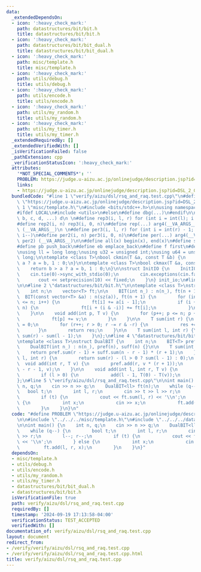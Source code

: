 ```yaml
---
data:
  _extendedDependsOn:
  - icon: ':heavy_check_mark:'
    path: datastructures/bit/bit.h
    title: datastructures/bit/bit.h
  - icon: ':heavy_check_mark:'
    path: datastructures/bit/bit_dual.h
    title: datastructures/bit/bit_dual.h
  - icon: ':heavy_check_mark:'
    path: misc/template.h
    title: misc/template.h
  - icon: ':heavy_check_mark:'
    path: utils/debug.h
    title: utils/debug.h
  - icon: ':heavy_check_mark:'
    path: utils/encode.h
    title: utils/encode.h
  - icon: ':heavy_check_mark:'
    path: utils/my_random.h
    title: utils/my_random.h
  - icon: ':heavy_check_mark:'
    path: utils/my_timer.h
    title: utils/my_timer.h
  _extendedRequiredBy: []
  _extendedVerifiedWith: []
  _isVerificationFailed: false
  _pathExtension: cpp
  _verificationStatusIcon: ':heavy_check_mark:'
  attributes:
    '*NOT_SPECIAL_COMMENTS*': ''
    PROBLEM: https://judge.u-aizu.ac.jp/onlinejudge/description.jsp?id=DSL_2_G
    links:
    - https://judge.u-aizu.ac.jp/onlinejudge/description.jsp?id=DSL_2_G
  bundledCode: "#line 1 \"verify/aizu/dsl/rsq_and_raq.test.cpp\"\n#define PROBLEM\
    \ \"https://judge.u-aizu.ac.jp/onlinejudge/description.jsp?id=DSL_2_G\"\n\n#line\
    \ 1 \"misc/template.h\"\n#include <bits/stdc++.h>\n\nusing namespace std;\n\n\
    #ifdef LOCAL\n#include <utils>\n#else\n#define dbg(...)\n#endif\n\n#define arg4(a,\
    \ b, c, d, ...) d\n \n#define rep3(i, l, r) for (int i = int(l); i < int(r); i++)\n\
    #define rep2(i, n) rep3(i, 0, n)\n#define rep(...) arg4(__VA_ARGS__, rep3, rep2)\
    \ (__VA_ARGS__)\n \n#define per3(i, l, r) for (int i = int(r) - 1; i >= int(l);\
    \ i--)\n#define per2(i, n) per3(i, 0, n)\n#define per(...) arg4(__VA_ARGS__, per3,\
    \ per2) (__VA_ARGS__)\n\n#define all(x) begin(x), end(x)\n#define sz(x) int(size(x))\n\
    #define pb push_back\n#define eb emplace_back\n#define f first\n#define s second\n\
    \nusing ll = long long;\nusing u32 = unsigned int;\nusing u64 = unsigned long\
    \ long;\n\ntemplate <class T>\nbool ckmin(T &a, const T &b) {\n    return b <\
    \ a ? a = b, 1 : 0;\n}\n\ntemplate <class T>\nbool ckmax(T &a, const T &b) {\n\
    \    return b > a ? a = b, 1 : 0;\n}\n\nstruct InitIO {\n    InitIO() {\n    \
    \    cin.tie(0)->sync_with_stdio(0);\n        cin.exceptions(cin.failbit);\n \
    \       cout << setprecision(10) << fixed;\n    }\n} init_io;\n#line 2 \"datastructures/bit/bit_dual.h\"\
    \n\n#line 2 \"datastructures/bit/bit.h\"\n\ntemplate <class T>\nstruct BIT {\n\
    \    int n;\n    vector<T> ft;\n\n    BIT(int n_) : n(n_), ft(n + 1) {}\n\n  \
    \  BIT(const vector<T> &a) : n(sz(a)), ft(n + 1) {\n        for (int i = 1; i\
    \ <= n; i++) {\n            ft[i] += a[i - 1];\n            if (i + (i & -i) <=\
    \ n) {\n                ft[i + (i & -i)] += ft[i];\n            }\n        }\n\
    \    }\n\n    void add(int p, T v) {\n        for (p++; p <= n; p += p & -p) {\n\
    \            ft[p] += v;\n        }\n    }\n\n    T sum(int r) {\n        T res\
    \ = 0;\n        for (r++; r > 0; r -= r & -r) {\n            res += ft[r];\n \
    \       }\n        return res;\n    }\n\n    T sum(int l, int r) {\n        return\
    \ sum(r) - sum(l - 1);\n    }\n};\n#line 4 \"datastructures/bit/bit_dual.h\"\n\
    \ntemplate <class T>\nstruct DualBIT {\n    int n;\n    BIT<T> pref, suff;\n\n\
    \    DualBIT(int n_) : n(n_), pref(n), suff(n) {}\n\n    T sum(int r) {\n    \
    \    return pref.sum(r - 1) + suff.sum(n - r - 1) * (r + 1);\n    }\n\n    T sum(int\
    \ l, int r) {\n        return sum(r) - (l > 0 ? sum(l - 1) : 0);\n    }\n\n  \
    \  void add(int r, T v) {\n        pref.add(r, v * (r + 1));\n        suff.add(n\
    \ - r - 1, v);\n    }\n\n    void add(int l, int r, T v) {\n        add(r, v);\n\
    \        if (l > 0) {\n            add(l - 1, T(0) - T(v));\n        }\n    }\n\
    };\n#line 5 \"verify/aizu/dsl/rsq_and_raq.test.cpp\"\n\nint main() {\n    int\
    \ n, q;\n    cin >> n >> q;\n    DualBIT<ll> ft(n);\n    while (q--) {\n     \
    \   bool t;\n        int l, r;\n        cin >> t >> l >> r;\n        l--; r--;\n\
    \        if (t) {\n            cout << ft.sum(l, r) << '\\n';\n        } else\
    \ {\n            int x;\n            cin >> x;\n            ft.add(l, r, x);\n\
    \        }\n    }\n}\n"
  code: "#define PROBLEM \"https://judge.u-aizu.ac.jp/onlinejudge/description.jsp?id=DSL_2_G\"\
    \n\n#include \"../../../misc/template.h\"\n#include \"../../../datastructures/bit/bit_dual.h\"\
    \n\nint main() {\n    int n, q;\n    cin >> n >> q;\n    DualBIT<ll> ft(n);\n\
    \    while (q--) {\n        bool t;\n        int l, r;\n        cin >> t >> l\
    \ >> r;\n        l--; r--;\n        if (t) {\n            cout << ft.sum(l, r)\
    \ << '\\n';\n        } else {\n            int x;\n            cin >> x;\n   \
    \         ft.add(l, r, x);\n        }\n    }\n}"
  dependsOn:
  - misc/template.h
  - utils/debug.h
  - utils/encode.h
  - utils/my_random.h
  - utils/my_timer.h
  - datastructures/bit/bit_dual.h
  - datastructures/bit/bit.h
  isVerificationFile: true
  path: verify/aizu/dsl/rsq_and_raq.test.cpp
  requiredBy: []
  timestamp: '2024-09-19 17:13:58-04:00'
  verificationStatus: TEST_ACCEPTED
  verifiedWith: []
documentation_of: verify/aizu/dsl/rsq_and_raq.test.cpp
layout: document
redirect_from:
- /verify/verify/aizu/dsl/rsq_and_raq.test.cpp
- /verify/verify/aizu/dsl/rsq_and_raq.test.cpp.html
title: verify/aizu/dsl/rsq_and_raq.test.cpp
---
```

